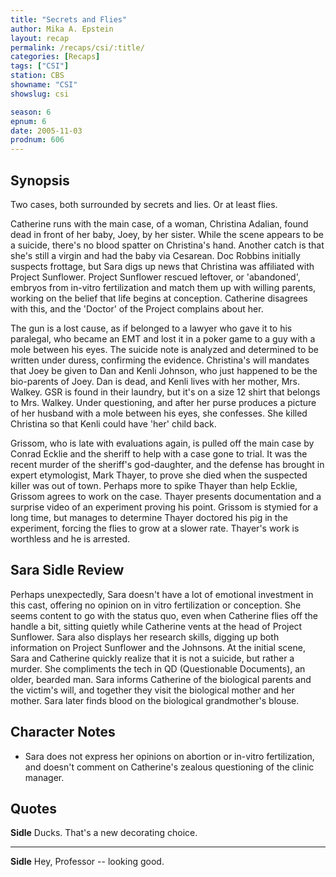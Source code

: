 ```yaml
---
title: "Secrets and Flies"
author: Mika A. Epstein
layout: recap
permalink: /recaps/csi/:title/
categories: [Recaps]
tags: ["CSI"]
station: CBS
showname: "CSI"
showslug: csi

season: 6
epnum: 6
date: 2005-11-03  
prodnum: 606  
---
```


## Synopsis

Two cases, both surrounded by secrets and lies. Or at least flies.

Catherine runs with the main case, of a woman, Christina Adalian, found dead in front of her baby, Joey, by her sister. While the scene appears to be a suicide, there's no blood spatter on Christina's hand. Another catch is that she's still a virgin and had the baby via Cesarean. Doc Robbins initially suspects frottage, but Sara digs up news that Christina was affiliated with Project Sunflower. Project Sunflower rescued leftover, or 'abandoned', embryos from in-vitro fertilization and match them up with willing parents, working on the belief that life begins at conception. Catherine disagrees with this, and the 'Doctor' of the Project complains about her.

The gun is a lost cause, as if belonged to a lawyer who gave it to his paralegal, who became an EMT and lost it in a poker game to a guy with a mole between his eyes. The suicide note is analyzed and determined to be written under duress, confirming the evidence. Christina's will mandates that Joey be given to Dan and Kenli Johnson, who just happened to be the bio-parents of Joey. Dan is dead, and Kenli lives with her mother, Mrs. Walkey. GSR is found in their laundry, but it's on a size 12 shirt that belongs to Mrs. Walkey. Under questioning, and after her purse produces a picture of her husband with a mole between his eyes, she confesses. She killed Christina so that Kenli could have 'her' child back.

Grissom, who is late with evaluations again, is pulled off the main case by Conrad Ecklie and the sheriff to help with a case gone to trial. It was the recent murder of the sheriff's god-daughter, and the defense has brought in expert etymologist, Mark Thayer, to prove she died when the suspected killer was out of town. Perhaps more to spike Thayer than help Ecklie, Grissom agrees to work on the case. Thayer presents documentation and a surprise video of an experiment proving his point. Grissom is stymied for a long time, but manages to determine Thayer doctored his pig in the experiment, forcing the flies to grow at a slower rate. Thayer's work is worthless and he is arrested.

## Sara Sidle Review

Perhaps unexpectedly, Sara doesn't have a lot of emotional investment in this cast, offering no opinion on in vitro fertilization or conception. She seems content to go with the status quo, even when Catherine flies off the handle a bit, sitting quietly while Catherine vents at the head of Project Sunflower. Sara also displays her research skills, digging up both information on Project Sunflower and the Johnsons. At the initial scene, Sara and Catherine quickly realize that it is not a suicide, but rather a murder. She compliments the tech in QD (Questionable Documents), an older, bearded man. Sara informs Catherine of the biological parents and the victim's will, and together they visit the biological mother and her mother. Sara later finds blood on the biological grandmother's blouse.

## Character Notes

* Sara does not express her opinions on abortion or in-vitro fertilization, and doesn't comment on Catherine's zealous questioning of the clinic manager.

## Quotes

**Sidle** Ducks. That's a new decorating choice.  

- - -

**Sidle** Hey, Professor -- looking good.